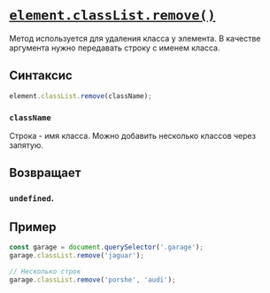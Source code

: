 # [`element.classList.remove()`](../index.md)

Метод используется для удаления класса у элемента. В качестве аргумента нужно передавать строку с именем класса.

## Синтаксис

```js
element.classList.remove(className);
```

### `className`

Строка - имя класса. Можно добавить несколько классов через запятую.

## Возвращает

### `undefined`.

## Пример

```js
const garage = document.querySelector('.garage');
garage.classList.remove('jaguar');

// Несколько строк
garage.classList.remove('porshe', 'audi');
```
